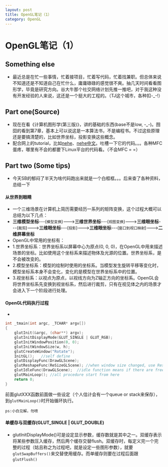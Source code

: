 ```yaml
---
layout: post
title: OpenGL笔记（1）
category: OpenGL
---
```


# OpenGL笔记（1）

## Something else
- 最近总是在忙一些事情，忙着接项目，忙着写代码，忙着找兼职。但总体来说不知道还是不知道自己在忙什么，庸庸碌碌的感觉很不爽。抽几天时间看看图形学，毕竟是研究方向。谷大牛那个社交网络计划先推一推吧，对于我这种没有开发经验的人来说，这还是一个挺大的工程的。（TJ这个城市，各种扣-_-!）

## Part one(Source)
- 现在在看《计算机图形学(第三版)》，讲的基础的东西(base不是low, -_-)。囫囵的看到第7章，基本上可以说这是一本算法书，不是编程书。不过这些原理还是要搞清楚的，比如世界坐标，投影变换这些概念。
- 配合网上的tutorial，比如[nehe](http://nehe.gamedev.net/tutorial/)、[nehe中文](http://www.yakergong.net/)。吐槽一下它的代码。。。各种MFC蛋疼，哪里有不会的都要下Linux平台的代码看。（不会MFC = =）

## Part two (Some tips)
- 今天SB的郁闷了半天为啥代码跑出来就是一个白框框。。。后来查了各种资料，总结一下

#### 从世界到眼睛
- 一个三维场景在计算机上简历需要经历一系列的矩阵变换，这个过程大概可以总结为以下几点：
- **三维模型坐标**---(`模型变换`)--->**三维世界坐标**---(`视图变换`)--->**三维眼坐标**---(`裁剪`)--->**三维眼坐标**---(`投影`)--->**三维眼坐标**---(`窗口到视口映射`)--->**二维屏幕坐标**
- OpenGL中常用的坐标有：
-  1.世界坐标系：世界坐标系以屏幕中心为原点(0, 0, 0)，在OpenGL中用来描述场景的坐标。比如使用这个坐标系来描述物体及光源的位置。世界坐标系，是不会被改变的。
-  2.模型坐标系：模型的绘制时使用的坐标系。当模型发生旋转平移等变化时，模型坐标系本身不会变化，变化的是模型在世界坐标系中的位置。
-  3.视坐标系：以视点为原点，以视线方向为Z轴正方向的坐标系。OpenGL会将世界坐标系先变换到视坐标系，然后进行裁剪，只有在视见体之内的场景才会进入下一个阶段进行处理。

#### OpenGL代码执行过程
-
```cpp
int _tmain(int argc, _TCHAR* argv[])
{
	glutInit(&argc, (char**) argv);
	glutInitDisplayMode(GLUT_SINGLE | GLUT_RGB);
	glutInitWindowPosition(0, 0);
	glutInitWindowSize(w, h);
	glutCreateWindow("Rotate");
	InitGL();   //self define
	glutDisplayFunc(DrawGLScene);
	glutReshapeFunc(ReSizeGLScene); //when window size changed, use ResizeGLScene to redefine display mode.
	glutIdleFunc(DrawGLScene);  //idle function means if there are free time, then run 'DrawGLScene'
	glutMainLoop(); //all procedure start from here
	return 0;
}
```

前面glutXXX函数前面做一些设定（个人估计会有一个queue or stack来保存），到```glutMainLoop()```时开始循环执行。

`ps:小白见解，勿喷`

#### 单缓存与双缓存(GLUT_SINGLE | GLUT_DOUBLE)
- glutInitDisplayMode()可是设定显示参数，缓存数就是其中之一。双缓存表示将某些参数压入缓存，然后两个缓存交替flush。双缓存时，每定义完一个完整的过程（姑且称之为过程吧，就是设定一些图形参数），就要```glutSwapBuffers()```来交替使用缓存。而单缓存则要在过程后面跟```glutFlush()```

